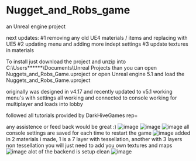 # Nugget_and_Robs_game
an Unreal engine project

next updates: 
#1 removing any old UE4 materials / items and replacing with UE5
#2 updating menu and adding more indept settings
#3 update textures in materials

To install just download the project and unzip into C:\Users\******\Documents\Unreal Projects
than you can open Nuggets_and_Robs_Game.uproject or open Unreal engine 5.1 and load the Nuggets_and_Robs_Game.uproject

originally was designed in v4.17 and recently updated to v5.1
working menu's with settings all working and connected to console
working for multiplayer and loads into lobby

followed all tutorials provided by DarkHiveGames rep+

any assistence or feed back would be great :)
![image](https://user-images.githubusercontent.com/35167038/234428476-9237a6a1-81b0-4b24-864b-8bfc1c5360c5.png)
![image](https://user-images.githubusercontent.com/35167038/234428543-7eed4f43-07c3-4ffc-8056-c371dab475c0.png)
![image](https://user-images.githubusercontent.com/35167038/234428605-90d99d5e-1d04-4338-b98c-2e38b2db26b7.png)
all console settings are saved for each time to restart the game
![image](https://user-images.githubusercontent.com/35167038/234430117-e6733ba0-563c-46c8-a0b9-3b7fd3912cc9.png)
added in 2 materials i made, 1 is a 7 layer with tessellation, another with 3 layers non tessellation
you will just need to add you own textures and maps 
![image](https://user-images.githubusercontent.com/35167038/234428951-a9225058-7a9d-4a4c-a336-396070c5bf72.png)
alot of the backend is setup clean
![image](https://user-images.githubusercontent.com/35167038/234429032-20a3dc63-2dcb-4dae-8ce1-ee28f96bbac1.png)

